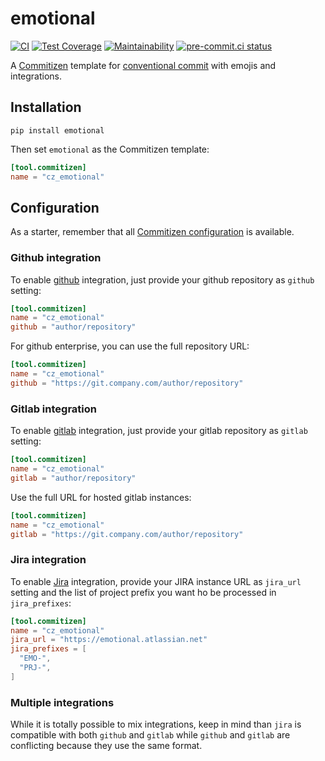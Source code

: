 # emotional

[![CI](https://github.com/noirbizarre/emotional/actions/workflows/ci.yml/badge.svg)](https://github.com/noirbizarre/emotional/actions/workflows/ci.yml)
[![Test Coverage](https://api.codeclimate.com/v1/badges/2e6bed0a58cd88af159f/test_coverage)](https://codeclimate.com/github/noirbizarre/emotional/test_coverage)
[![Maintainability](https://api.codeclimate.com/v1/badges/2e6bed0a58cd88af159f/maintainability)](https://codeclimate.com/github/noirbizarre/emotional/maintainability)
[![pre-commit.ci status](https://results.pre-commit.ci/badge/github/noirbizarre/emotional/main.svg)](https://results.pre-commit.ci/latest/github/noirbizarre/emotional/main)

A [Commitizen][commitizen] template for [conventional commit][conventional-commit] with emojis and integrations.

## Installation

```shell
pip install emotional
```

Then set `emotional` as the Commitizen template:

```toml
[tool.commitizen]
name = "cz_emotional"
```

## Configuration

As a starter, remember that all [Commitizen configuration][commitizen-config]
is available.


### Github integration

To enable [github](https://github.com) integration, just provide your github repository as `github` setting:

```toml
[tool.commitizen]
name = "cz_emotional"
github = "author/repository"
```

For github enterprise, you can use the full repository URL:

```toml
[tool.commitizen]
name = "cz_emotional"
github = "https://git.company.com/author/repository"
```

### Gitlab integration

To enable [gitlab](https://gitlab.com) integration, just provide your gitlab repository as `gitlab` setting:

```toml
[tool.commitizen]
name = "cz_emotional"
gitlab = "author/repository"
```

Use the full URL for hosted gitlab instances:

```toml
[tool.commitizen]
name = "cz_emotional"
gitlab = "https://git.company.com/author/repository"
```

### Jira integration

To enable [Jira](https://www.atlassian.com/fr/software/jira) integration,
provide your JIRA instance URL as `jira_url` setting
and the list of project prefix you want ho be processed in `jira_prefixes`:

```toml
[tool.commitizen]
name = "cz_emotional"
jira_url = "https://emotional.atlassian.net"
jira_prefixes = [
  "EMO-",
  "PRJ-",
]
```

### Multiple integrations

While it is totally possible to mix integrations,
keep in mind than `jira` is compatible with both `github` and `gitlab`
while `github` and `gitlab` are conflicting because they use the same format.


[commitizen]: https://commitizen-tools.github.io/commitizen/
[commitizen-config]: https://commitizen-tools.github.io/commitizen/config/
[conventional-commit]: https://www.conventionalcommits.org/

